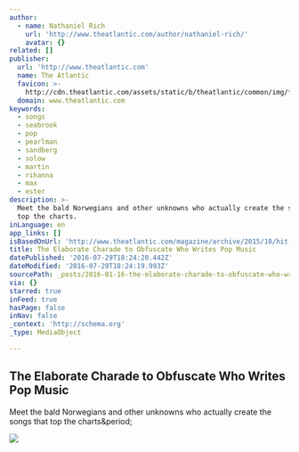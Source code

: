 ```yaml
---
author:
  - name: Nathaniel Rich
    url: 'http://www.theatlantic.com/author/nathaniel-rich/'
    avatar: {}
related: []
publisher:
  url: 'http://www.theatlantic.com'
  name: The Atlantic
  favicon: >-
    http://cdn.theatlantic.com/assets/static/b/theatlantic/common/img/favicon.ico
  domain: www.theatlantic.com
keywords:
  - songs
  - seabrook
  - pop
  - pearlman
  - sandberg
  - solow
  - martin
  - rihanna
  - max
  - ester
description: >-
  Meet the bald Norwegians and other unknowns who actually create the songs that
  top the charts.
inLanguage: en
app_links: []
isBasedOnUrl: 'http://www.theatlantic.com/magazine/archive/2015/10/hit-charade/403192/'
title: The Elaborate Charade to Obfuscate Who Writes Pop Music
datePublished: '2016-07-29T18:24:20.442Z'
dateModified: '2016-07-29T18:24:19.993Z'
sourcePath: _posts/2016-01-16-the-elaborate-charade-to-obfuscate-who-writes-pop-music.md
via: {}
starred: true
inFeed: true
hasPage: false
inNav: false
_context: 'http://schema.org'
_type: MediaObject

---
```

<article style=""><h1>The Elaborate Charade to Obfuscate Who Writes Pop Music</h1><p>Meet the bald Norwegians and other unknowns who actually create the songs that top the charts&amp;period;</p><img src="http://cdn.theatlantic.com/assets/media/img/2015/09/CULT_Rich_Seabrook_Illo_Web/facebook.jpg?1441718571" /></article>